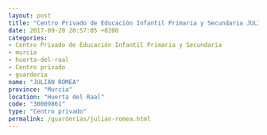 ```yaml
---
layout: post
title: "Centro Privado de Educación Infantil Primaria y Secundaria JULIÁN ROMEA"
date: 2017-09-20 20:57:05 +0200
categories:
- Centro Privado de Educación Infantil Primaria y Secundaria
- murcia
- huerta-del-raal
- Centro privado
- guarderia
name: "JULIÁN ROMEA"
province: "Murcia"
location: "Huerta del Raal"
code: "30009861"
type: "Centro privado"
permalink: /guarderias/julian-romea.html
---
```

